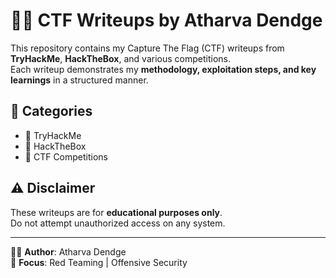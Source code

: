 # 🏴‍☠️ CTF Writeups by Atharva Dendge

This repository contains my Capture The Flag (CTF) writeups from **TryHackMe**, **HackTheBox**, and various competitions.  
Each writeup demonstrates my **methodology, exploitation steps, and key learnings** in a structured manner.

## 📂 Categories
- 🔹 TryHackMe
- 🔹 HackTheBox
- 🔹 CTF Competitions

## ⚠️ Disclaimer
These writeups are for **educational purposes only**.  
Do not attempt unauthorized access on any system.

---

👨‍💻 **Author**: Atharva Dendge  
🎯 **Focus**: Red Teaming | Offensive Security
